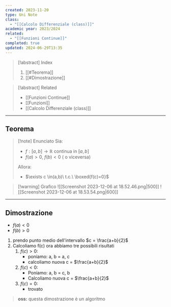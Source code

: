```yaml
---
created: 2023-11-20
type: Uni Note
class:
  - "[[Calcolo Differenziale (class)]]"
academic year: 2023/2024
related:
  - "[[Funzioni Continue]]"
completed: true
updated: 2024-06-29T13:35
---
```


>[!abstract] Index
>1. [[#Teorema]]
>2. [[#Dimostrazione]]

>[!abstract] Related
>- [[Funzioni Continue]]
>- [[Funzioni]]
>- [[Calcolo Differenziale (class)]]

---
## Teorema

>[!note] Enunciato
>Sia: 
>- $f: [a,b] \to \mathbb{R}$ continua in  $[a,b]$
>- $f(a)>0$, $f(b)<0$ ( o viceversa)
>
>Allora: 
>- $\exists c \in(a,b)\ t.c.\ \boxed{f(c)=0}$

>[!warning] Grafico
>![[Screenshot 2023-12-06 at 18.52.46.png|500]]
>![[Screenshot 2023-12-06 at 18.53.54.png|600]]

---
## Dimostrazione

- $f(a)<0$
- $f(b)>0$

1. prendo punto medio dell'intervallo $c = \frac{a+b}{2}$
2. Calcoliamo f(c) ora abbiamo tre possibili risultati 
	1. $f(c)>0$:
		- poniamo: a, b = a,  c
		- calcoliamo nuova c = $\frac{a+b}{2}$
	2. $f(c) < 0$:
		- Poniamo: a, b = c,  b
		- Calcoliamo nuova c = $\frac{a+b}{2}$
	3. $f(c) = 0$:
		- trovato 

>**oss:** questa dimostrazione è un algoritmo 